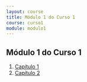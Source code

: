 ```yaml
---
layout: course
title: Módulo 1 do Curso 1
course: curso1
module: modulo1
---
```

## Módulo 1 do Curso 1
1. [Capítulo 1](capitulo1/)
1. [Capítulo 2](capitulo2/)